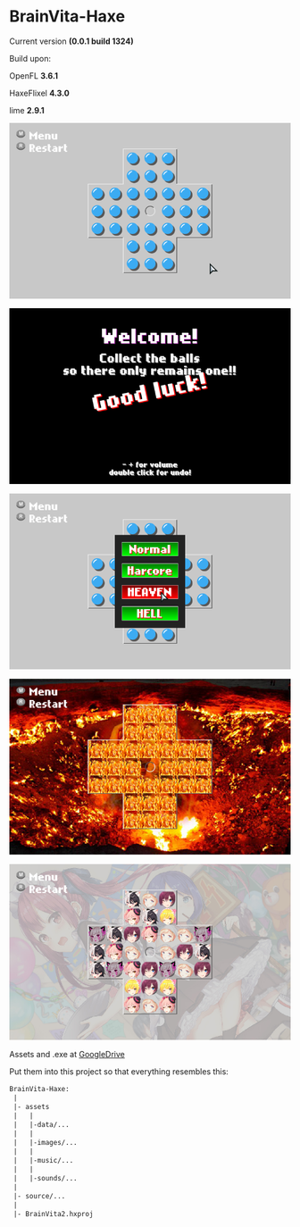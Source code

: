 # BrainVita-Haxe
Current version **(0.0.1 build 1324)**

Build upon:

OpenFL 		**3.6.1**

HaxeFlixel 	**4.3.0**

lime 		**2.9.1**

![Gameplay](/images/gif.gif)

![Gameplay](/images/welcomescreen.png)

![Gameplay](/images/menu.png)

![Gameplay](/images/hell.png)

![Gameplay](/images/anime.png)

Assets and .exe at [GoogleDrive](https://drive.google.com/drive/folders/1sUJlvwo8KRt7QTEG2jFt6uaU8A0YtYiH)

Put them into this project so that everything resembles this:

```
BrainVita-Haxe:
 |
 |- assets
 |   |
 |   |-data/...
 |   |
 |   |-images/...
 |   |
 |   |-music/...
 |   |
 |   |-sounds/...
 |
 |- source/...
 |
 |- BrainVita2.hxproj
```